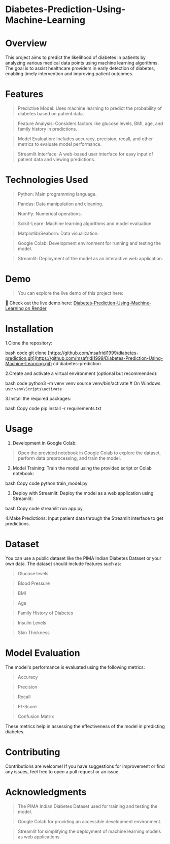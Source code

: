 # Diabetes-Prediction-Using-Machine-Learning
# Overview
This project aims to predict the likelihood of diabetes in patients by analyzing various medical data points using machine learning algorithms. The goal is to assist healthcare providers in early detection of diabetes, enabling timely intervention and improving patient outcomes.

# Features
> Predictive Model: Uses machine learning to predict the probability of diabetes based on patient data.

> Feature Analysis: Considers factors like glucose levels, BMI, age, and family history in predictions.

> Model Evaluation: Includes accuracy, precision, recall, and other metrics to evaluate model performance.

> Streamlit Interface: A web-based user interface for easy input of patient data and viewing predictions.

# Technologies Used
> Python: Main programming language.

> Pandas: Data manipulation and cleaning.

> NumPy: Numerical operations.

> Scikit-Learn: Machine learning algorithms and model evaluation.

> Matplotlib/Seaborn: Data visualization.

> Google Colab: Development environment for running and testing the model.

> Streamlit: Deployment of the model as an interactive web application.

# Demo
>You can explore the live demo of this project here:

🔗 Check out the live demo here: [Diabetes-Prediction-Using-Machine-Learning on Render](https://diabetes-prediction-project-ty5b.onrender.com)

# Installation
1.Clone the repository:

bash
code
git clone [https://github.com/msafridi1999/diabetes-prediction.git](https://github.com/msafridi1999/Diabetes-Prediction-Using-Machine-Learning.git)
cd diabetes-prediction

2.Create and activate a virtual environment (optional but recommended):

bash
code
python3 -m venv venv
source venv/bin/activate  # On Windows use `venv\Scripts\activate`

3.Install the required packages:

bash
Copy code
pip install -r requirements.txt

# Usage
1. Development in Google Colab:

> Open the provided notebook in Google Colab to explore the dataset, perform data preprocessing, and train the model.

2. Model Training: Train the model using the provided script or Colab notebook:

bash
Copy code
python train_model.py

3. Deploy with Streamlit: Deploy the model as a web application using Streamlit:

bash
Copy code
streamlit run app.py

4.Make Predictions: Input patient data through the Streamlit interface to get predictions.

# Dataset
You can use a public dataset like the PIMA Indian Diabetes Dataset or your own data. The dataset should include features such as:

> Glucose levels

> Blood Pressure

> BMI

> Age

> Family History of Diabetes

> Insulin Levels

> Skin Thickness

# Model Evaluation
The model's performance is evaluated using the following metrics:

> Accuracy

> Precision

> Recall

> F1-Score

> Confusion Matrix

These metrics help in assessing the effectiveness of the model in predicting diabetes.

# Contributing
Contributions are welcome! If you have suggestions for improvement or find any issues, feel free to open a pull request or an issue.

# Acknowledgments
> The PIMA Indian Diabetes Dataset used for training and testing the model.

> Google Colab for providing an accessible development environment.

> Streamlit for simplifying the deployment of machine learning models as web applications.

